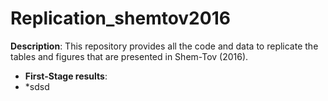 # Replication_shemtov2016
**Description**: This repository provides all the code and data to replicate the tables and figures that are presented in Shem-Tov (2016). 

* **First-Stage results**:
* *sdsd


